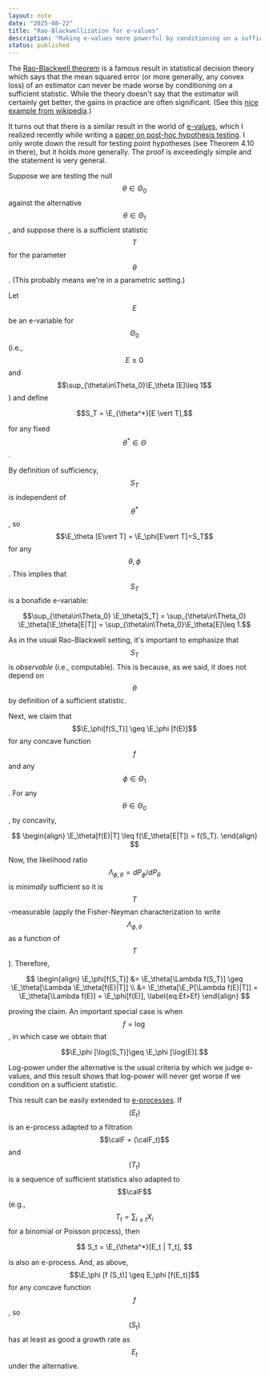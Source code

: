 ```yaml
---
layout: note 
date: "2025-08-22" 
title: "Rao-Blackwellization for e-values"
description: "Making e-values more powerful by conditioning on a sufficient statistic"
status: published
---
```


$$
\newcommand{\E}{\mathbb{E}}
\newcommand{\calF}{\mathcal{F}}
$$

The [Rao-Blackwell theorem](https://thestatsmap.com/Rao-Blackwell-theorem) is a famous result in statistical decision theory which says that the mean squared error (or more generally, any convex loss) of an estimator can never be made worse by conditioning on a sufficient statistic. While the theory doesn't say that the estimator will certainly get better, the gains in practice are often significant. (See this [nice example from wikipedia](https://en.wikipedia.org/wiki/Rao%E2%80%93Blackwell_theorem#Example).)

It turns out that there is a similar result in the world of [e-values](https://thestatsmap.com/e-value), which I realized recently while writing a [paper on post-hoc hypothesis testing](https://arxiv.org/pdf/2508.00770). I only wrote down the result for testing point hypotheses (see Theorem 4.10 in there), but it holds more generally. The proof is exceedingly simple and the statement is very general. 

Suppose we are testing the null $$\theta\in\Theta_0$$ against the alternative $$\theta\in\Theta_1$$, and suppose there is a sufficient statistic $$T$$ for the parameter $$\theta$$. (This probably means we're in a parametric setting.) 

Let $$E$$ be an e-variable for $$\Theta_0$$ (i.e., $$E\geq 0$$ and $$\sup_{\theta\in\Theta_0}\E_\theta [E]\leq 1$$) and define

$$S_T = \E_{\theta^*}[E \vert T],$$

for any fixed $$\theta^*\in\Theta$$. 

By definition of sufficiency, $$S_T$$ is independent of $$\theta^*$$, so $$\E_\theta [E\vert T] = \E_\phi[E\vert T]=S_T$$ for any $$\theta, \phi$$. This implies that $$S_T$$ is a bonafide e-variable: 

$$\sup_{\theta\in\Theta_0} \E_\theta[S_T] = \sup_{\theta\in\Theta_0} \E_\theta[\E_\theta[E|T]] = \sup_{\theta\in\Theta_0}\E_\theta[E]\leq 1.$$

As in the usual Rao-Blackwell setting, it's important to emphasize that $$S_T$$ is _observable_ (i.e., computable). This is because, as we said, it does not depend on $$\theta$$ by definition of a sufficient statistic. 

Next, we claim that $$\E_\phi[f(S_T)] \geq \E_\phi [f(E)]$$ for any concave function $$f$$ and any $$\phi\in\Theta_1$$. For any $$\theta\in\Theta_0$$, by concavity, 

$$
\begin{align}
    \E_\theta[f(E)|T] \leq f(\E_\theta[E|T]) = f(S_T). 
\end{align}
$$

Now, the likelihood ratio $$\Lambda_{\phi, \theta} = d P_\phi/dP_\theta$$ is _minimally_ sufficient so it is $$T$$-measurable (apply the Fisher-Neyman characterization to write $$\Lambda_{\phi,\theta}$$ as a function of $$T$$). Therefore, 

$$
\begin{align}
    \E_\phi[f(S_T)] &= \E_\theta[\Lambda f(S_T)] \geq \E_\theta[\Lambda \E_\theta[f(E)|T]] \\
    &= \E_\theta[\E_P[\Lambda  f(E)|T]] = \E_\theta[\Lambda f(E)] = \E_\phi[f(E)], \label{eq:Ef>Ef}
\end{align}
$$

proving the claim. An important special case is when $$f=\log$$, in which case we obtain that 

$$\E_\phi [\log(S_T)]\geq \E_\phi [\log(E)].$$

Log-power under the alternative is the usual criteria by which we judge e-values, and this result shows that log-power will never get worse if we condition on a sufficient statistic. 

This result can be easily extended to [e-processes](https://thestatsmap.com/e-process). If $$(E_t)$$ is an e-process adapted to a filtration $$\calF = (\calF_t)$$ and $$(T_t)$$ is a sequence of sufficient statistics also adapted to $$\calF$$ (e.g., $$T_t = \sum_{i\leq t}X_i$$ for a binomial or Poisson process), then 

$$
S_t = \E_{\theta^*}[E_t | T_t],
$$

is also an e-process. And, as above, $$\E_\phi [f (S_t)] \geq E_\phi [f(E_t)]$$ for any concave function $$f$$, so $$(S_t)$$ has at least as good a growth rate as $$E_t$$ under the alternative. 

